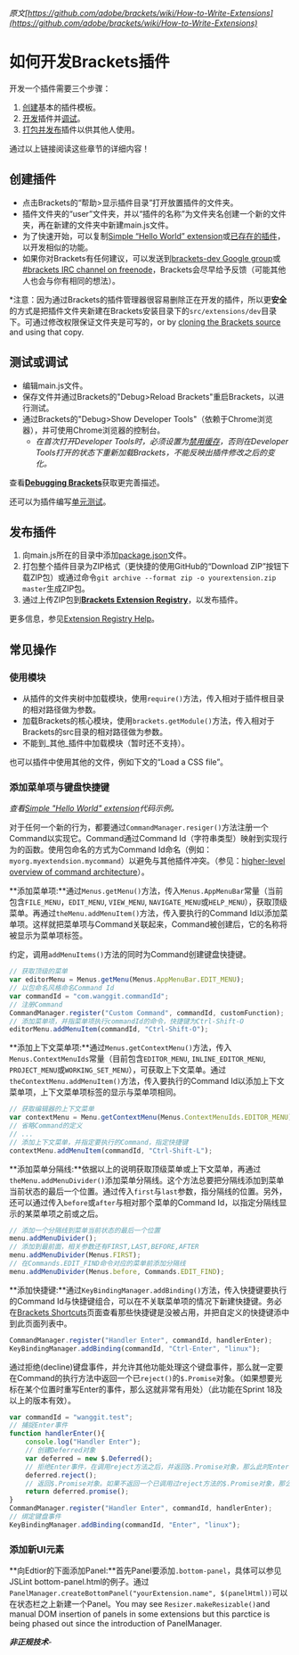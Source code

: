 _原文[https://github.com/adobe/brackets/wiki/How-to-Write-Extensions](https://github.com/adobe/brackets/wiki/How-to-Write-Extensions)_
# 如何开发Brackets插件
开发一个插件需要三个步骤：

1. [创建](https://github.com/adobe/brackets/wiki/How-to-write-extensions#wiki-creating-an-extension)基本的插件模板。
2. [开发](https://github.com/adobe/brackets/wiki/How-to-write-extensions#wiki-common-how-tos)插件并[调试](https://github.com/adobe/brackets/wiki/How-to-write-extensions#wiki-testingdebugging-workflow)。
3. [打包并发布](https://github.com/adobe/brackets/wiki/How-to-write-extensions#wiki-publishing-extensions)插件以供其他人使用。

通过以上链接阅读这些章节的详细内容！

## 创建插件
* 点击Brackets的“帮助>显示插件目录”打开放置插件的文件夹。
* 插件文件夹的“user”文件夹，并以“插件的名称”为文件夹名创建一个新的文件夹，再在新建的文件夹中新建main.js文件。
* 为了快速开始，可以复制[Simple “Hello World” extension](https://github.com/adobe/brackets/wiki/Simple-%22Hello-World%22-extension)或[已存在的插件](https://github.com/adobe/brackets/wiki/Brackets-Extensions)，以开发相似的功能。
* 如果你对Brackets有任何建议，可以发送到[brackets-dev Google group](https://groups.google.com/forum/#!forum/brackets-dev)或[#brackets IRC channel on freenode](http://freenode.net/)，Brackets会尽早给予反馈（可能其他人也会与你有相同的想法）。

\*注意：因为通过Brackets的插件管理器很容易删除正在开发的插件，所以更**安全**的方式是把插件文件夹新建在Brackets安装目录下的```src/extensions/dev```目录下。可通过修改权限保证文件夹是可写的，or by [cloning the Brackets source](https://github.com/adobe/brackets/wiki/How-to-Hack-on-Brackets) and using that copy.

## 测试或调试
* 编辑main.js文件。
* 保存文件并通过Brackets的"Debug>Reload Brackets"重启Brackets，以进行测试。
* 通过Brackets的"Debug>Show Developer Tools"（依赖于Chrome浏览器），并可使用Chrome浏览器的控制台。
  * _在首次打开Developer Tools时，必须设置为[禁用缓存](https://groups.google.com/forum/?fromgroups=#!topic/brackets-dev/E5iqcD8VqD4)，否则在Developer Tools打开的状态下重新加载Brackets，不能反映出插件修改之后的变化。_

查看[**Debugging Brackets**](https://github.com/adobe/brackets/wiki/Debugging-Brackets)获取更完善描述。

还可以为插件编写[单元测试](https://github.com/adobe/brackets/wiki/Extension%20Unit%20Tests)。

## 发布插件
1. 向main.js所在的目录中添加[package.json](https://github.com/adobe/brackets/wiki/Extension-package-format#packagejson-format)文件。
2. 打包整个插件目录为ZIP格式（更快捷的使用GitHub的“Download ZIP”按钮下载ZIP包）或通过命令```git archive --format zip -o yourextension.zip master```生成ZIP包。
3. 通过上传ZIP包到[**Brackets Extension Registry**](https://brackets-registry.aboutweb.com/)，以发布插件。

更多信息，参见[Extension Registry Help](https://github.com/adobe/brackets/wiki/Extension-Registry-Help)。

## 常见操作
### 使用模块
* 从插件的文件夹树中加载模块，使用```require()```方法，传入相对于插件根目录的相对路径做为参数。
* 加载Brackets的核心模块，使用```brackets.getModule()```方法，传入相对于Brackets的src目录的相对路径做为参数。
* 不能到_其他_插件中加载模块（暂时还不支持）。

也可以插件中使用其他的文件，例如下文的“Load a CSS file”。

### 添加菜单项与键盘快捷键
_查看[Simple "Hello World" extension](https://github.com/adobe/brackets/wiki/Simple-%22Hello-World%22-extension)代码示例。_

对于任何一个新的行为，都要通过```CommandManager.resiger()```方法注册一个Command以实现它。Command通过Command Id（字符串类型）映射到实现行为的函数。使用包命名的方式为Command Id命名（例如：```myorg.myextendsion.mycommand```）以避免与其他插件冲突。（参见：[higher-level overview of command architecture](https://github.com/adobe/brackets/wiki/Brackets%20Development%20How%20Tos#wiki-commands)）。

**添加菜单项:**通过```Menus.getMenu()```方法，传入```Menus.AppMenuBar```常量（当前包含```FILE_MENU```，```EDIT_MENU```, ```VIEW_MENU```, ```NAVIGATE_MENU```或```HELP_MENU```），获取顶级菜单。再通过```theMenu.addMenuItem()```方法，传入要执行的Command Id以添加菜单项。这样就把菜单项与Command关联起来，Command被创建后，它的名称将被显示为菜单项标签。

约定，调用```addMenuItems()```方法的同时为Command创建键盘快捷键。
```javascript
// 获取顶级的菜单
var editorMenu = Menus.getMenu(Menus.AppMenuBar.EDIT_MENU);
// 以包命名风格命名Command Id
var commandId = "com.wanggit.commandId";
// 注册Command
CommandManager.register("Custom Command", commandId, customFunction);
// 添加菜单项，并指菜单项执行commandId的命令，快捷键为Ctrl-Shift-O
editorMenu.addMenuItem(commandId, "Ctrl-Shift-O");
```

**添加上下文菜单项:**通过```Menus.getContextMenu()```方法，传入```Menus.ContextMenuIds```常量（目前包含```EDITOR_MENU```, ```INLINE_EDITOR_MENU```, ```PROJECT_MENU```或```WORKING_SET_MENU```），可获取上下文菜单。通过```theContextMenu.addMenuItem()```方法，传入要执行的Command Id以添加上下文菜单项，上下文菜单项标签的显示与菜单项相同。
```javascript
// 获取编辑器的上下文菜单
var contextMenu = Menu.getContextMenu(Menus.ContextMenuIds.EDITOR_MENU);
// 省略Command的定义
// ...
// 添加上下文菜单，并指定要执行的Command，指定快捷键
contextMenu.addMenuItem(commandId, "Ctrl-Shift-L");
```

**添加菜单分隔线:**依据以上的说明获取顶级菜单或上下文菜单，再通过```theMenu.addMenuDivider()```添加菜单分隔线。这个方法总要把分隔线添加到菜单当前状态的最后一个位置。通过传入```first```与```last```参数，指分隔线的位置。另外，还可以通过传入```before```或```after```与相对那个菜单的Command Id，以指定分隔线显示的某菜单项之前或之后。
```javascript
// 添加一个分隔线到菜单当前状态的最后一个位置
menu.addMenuDivider();
// 添加到最前面，相关参数还有FIRST,LAST,BEFORE,AFTER
menu.addMenuDivider(Menus.FIRST);
// 在Commands.EDIT_FIND命令对应的菜单前添加分隔线
menu.addMenuDivider(Menus.before, Commands.EDIT_FIND);
```

**添加快捷键:**通过```KeyBindingManager.addBinding()```方法，传入快捷键要执行的Command Id与快捷键组合，可以在不关联菜单项的情况下新建快捷键。务必在[Brackets Shortcuts](https://github.com/adobe/brackets/wiki/Brackets-Shortcuts)页面查看那些快捷键是没被占用，并把自定义的快捷键添中到此页面列表中。
```javascript
CommandManager.register("Handler Enter", commandId, handlerEnter);
KeyBindingManager.addBinding(commandId, "Ctrl-Enter", "linux");
```

通过拒绝(decline)键盘事件，并允许其他功能处理这个键盘事件，那么就一定要在Command的执行方法中返回一个已```reject()```的```$.Promise```对象。（如果想要光标在某个位置时重写Enter的事件，那么这就非常有用处）（此功能在Sprint 18及以上的版本有效）。
```javascript
var commandId = "wanggit.test";
// 捕捉Enter事件
function handlerEnter(){
    console.log("Handler Enter");
    // 创建Deferred对象
    var deferred = new $.Deferred();
    // 拒绝Enter事件，在调用reject方法之后，并返回$.Promise对象，那么此时Enter事件，还可以被其他功能捕捉。
    deferred.reject();
    // 返回$.Promise对象。如果不返回一个已调用过reject方法的$.Promise对象，那么其他功能就不能再捕捉到Enter事件了。
    return deferred.promise();
}
CommandManager.register("Handler Enter", commandId, handlerEnter);
// 绑定键盘事件
KeyBindingManager.addBinding(commandId, "Enter", "linux");
```

### 添加新UI元素
**向Edtior的下面添加Panel:**首先Panel要添加```.bottom-panel```，具体可以参见JSLint bottom-panel.html的例子。通过```PanelManager.createBottomPanel("yourExtension.name", $(panelHtml))```可以在状态栏之上新建一个Panel。You may see ```Resizer.makeResizable()```and manual DOM insertion of panels in some extensions but this parctice is being phased out since the introduction of PanelManager.

_**非正规技术**_-